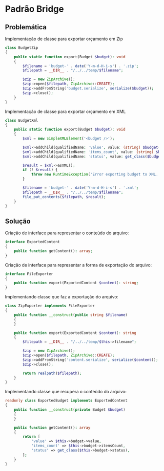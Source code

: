 # Padrão Bridge

## Problemática

Implementação de classe para exportar orçamento em Zip
```php
class BudgetZip
{
    public static function export(Budget $budget): void
    {
        $filename = 'budget-' . date('Y-m-d-H-i-s') . '.zip';
        $filepath = __DIR__ . "/../../temp/$filename";

        $zip = new ZipArchive();
        $zip->open($filepath, ZipArchive::CREATE);
        $zip->addFromString('budget.serialize', serialize($budget));
        $zip->close();
    }
}
```

Implementação de classe para exportar orçamento em XML
```php
class BudgetXml
{
    public static function export(Budget $budget): void
    {
        $xml = new SimpleXMLElement('<budget />');

        $xml->addChild(qualifiedName: 'value', value: (string) $budget->value);
        $xml->addChild(qualifiedName: 'items_count', value: (string) $budget->itemsCount);
        $xml->addChild(qualifiedName: 'status', value: get_class($budget->status));

        $result = $xml->asXML();
        if (! $result) {
            throw new RuntimeException('Error exporting budget to XML.');
        }

        $filename = 'budget-' . date('Y-m-d-H-i-s') . '.xml';
        $filepath = __DIR__ . "/../../temp/$filename";
        file_put_contents($filepath, $result);
    }
}
```

## Solução

Criação de interface para representar o conteúdo do arquivo:
```php
interface ExportedContent
{
    public function getContent(): array;
}
```

Criação de interface para representar a forma de exportação do arquivo:
```php
interface FileExporter
{
    public function export(ExportedContent $content): string;
}
``` 

Implementando classe que faz a exportação do arquivo:
```php
class ZipExporter implements FileExporter
{
    public function __construct(public string $filename)
    {
    }

    public function export(ExportedContent $content): string
    {
        $filepath = __DIR__ . "/../../temp/$this->filename";

        $zip = new ZipArchive();
        $zip->open($filepath, ZipArchive::CREATE);
        $zip->addFromString('content.serialize', serialize($content));
        $zip->close();

        return realpath($filepath);
    }
}
```

Implementando classe que recupera o conteúdo do arquivo:
```php
readonly class ExportedBudget implements ExportedContent
{
    public function __construct(private Budget $budget)
    {
    }

    public function getContent(): array
    {
        return [
            'value' => $this->budget->value,
            'items_count' => $this->budget->itemsCount,
            'status' => get_class($this->budget->status),
        ];
    }
}
```
